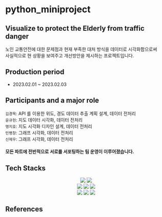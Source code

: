 # python_miniproject
## Visualize to protect the Elderly from traffic danger
노인 교통안전에 대한 문제점과 현재 부족한 대처 방식을 데이터로 시각화함으로써   
사실적으로 현 상황을 보여주고 개선방안을 제시하는 프로젝트입니다.
## Production period
- 2023.02.01 ~ 2023.02.03
## Participants and a major role
`김경목`: API 를 이용한 위도, 경도 데이터 추출 계획 설계, 데이터 전처리       
`윤규헌`: 지도 데이터 시각화, 데이터 전처리  
`맹지호`: 지도 시각화 디자인 설계, 데이터 전처리  
`민병창`: 그래프 시각화, 데이터 전처리  
`신제우`: 그래프 시각화, 데이터 전처리
#### 모든 파트에 전반적으로 서로를 서포팅하는 팀 운영이 이루어졌습니다.
## Tech Stacks
<div align=center>
    <img src="https://img.shields.io/badge/Pandas-150458?style=for-the-badge&logo=Pandas&logoColor=white">  
    <img src="https://img.shields.io/badge/Matplotlib-006c66?style=for-the-badge&logo=Matplotlib&logoColor=white">
    <br>
    <img src="https://img.shields.io/badge/Folium-77B829?style=for-the-badge&logo=folium&logoColor=white">
    <img src="https://img.shields.io/badge/BeautifulSoup-4A154B?style=for-the-badge&logo=BeautifulSoup&logoColor=white">
    <img src="https://img.shields.io/badge/Selenium-43B02A?style=for-the-badge&logo=Selenium&logoColor=white">
    <br>
    <img src="https://img.shields.io/badge/KaKao API-FFCD00?style=for-the-badge&logo=API&logoColor=white">
    <img src="https://img.shields.io/badge/Git-F05032?style=for-the-badge&logo=Git&logoColor=white">
    <img src="https://img.shields.io/badge/Github-181717?style=for-the-badge&logo=GitHub&logoColor=white">
</div>

## References

